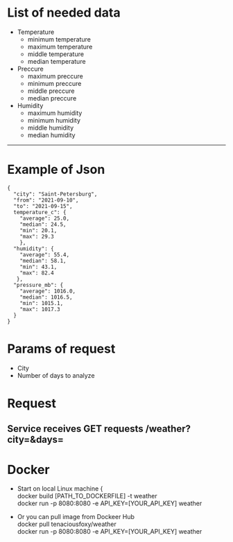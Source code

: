 # List of needed data
* Temperature
  -   minimum temperature
  -   maximum temperature
  -   middle temperature
  -   median temperature
* Preccure
  -   maximum preccure
  -   minimum preccure
  -   middle preccure
  -   median preccure
* Humidity
  -   maximum humidity
  -   minimum humidity
  -   middle humidity
  -   median humidity
---
# Example of Json
    {  
      "city": "Saint-Petersburg",  
      "from": "2021-09-10",  
      "to": "2021-09-15",  
      temperature_c": {  
        "average": 25.0,  
        "median": 24.5,  
        "min": 20.1,  
        "max": 29.3  
        },  
      "humidity": {  
        "average": 55.4,  
        "median": 58.1,  
        "min": 43.1,  
        "max": 82.4  
       },  
      "pressure_mb": {  
        "average": 1016.0,  
        "median": 1016.5,  
        "min": 1015.1,  
        "max": 1017.3  
      }  
    }  
# Params of request
* City
* Number of days to analyze
# Request
Service receives GET requests
    /weather?city=<city>&days=<n>
  ---
# Docker
  * Start on local Linux machine 
      {  
          docker build [PATH_TO_DOCKERFILE] -t weather       
          docker run -p 8080:8080 -e API_KEY=[YOUR_API_KEY] weather        
  
  * Or you can pull image from Dockeer Hub  
          docker pull tenaciousfoxy/weather        
          docker run -p 8080:8080 -e API_KEY=[YOUR_API_KEY] weather        
 

